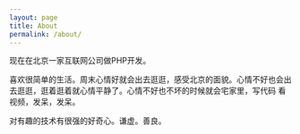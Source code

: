 ```yaml
---
layout: page
title: About
permalink: /about/
---
```


现在在北京一家互联网公司做PHP开发。

喜欢很简单的生活。周末心情好就会出去逛逛，感受北京的面貌。心情不好也会出去逛逛，逛着逛着就心情平静了。心情不好也不坏的时候就会宅家里，写代码
看视频，发呆，发呆。

对有趣的技术有很强的好奇心。谦虚。善良。
